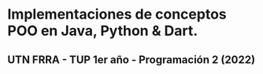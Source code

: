 # Implementaciones de conceptos POO en Java, Python & Dart.

## UTN FRRA - TUP 1er año - Programación 2 (2022)